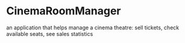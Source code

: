 # CinemaRoomManager
an application that helps manage a cinema theatre: sell tickets, check available seats, see sales statistics
